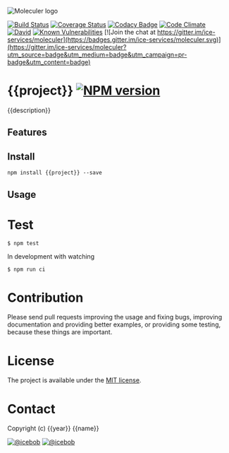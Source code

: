 ![Moleculer logo](http://moleculer.services/images/banner.png)

[![Build Status](https://travis-ci.org/{{username}}/{{project}}.svg?branch=master)](https://travis-ci.org/{{username}}/{{project}})
[![Coverage Status](https://coveralls.io/repos/github/{{username}}/{{project}}/badge.svg?branch=master)](https://coveralls.io/github/{{username}}/{{project}}?branch=master)
[![Codacy Badge](https://api.codacy.com/project/badge/Grade/<----hash----->)](https://www.codacy.com/app/mereg-norbert/moleculer-web?utm_source=github.com&amp;utm_medium=referral&amp;utm_content={{username}}/{{project}}&amp;utm_campaign=Badge_Grade)
[![Code Climate](https://codeclimate.com/github/{{username}}/{{project}}/badges/gpa.svg)](https://codeclimate.com/github/{{username}}/{{project}})
[![David](https://img.shields.io/david/{{username}}/{{project}}.svg)](https://david-dm.org/{{username}}/{{project}})
[![Known Vulnerabilities](https://snyk.io/test/github/{{username}}/{{project}}/badge.svg)](https://snyk.io/test/github/{{username}}/{{project}})
[![Join the chat at https://gitter.im/ice-services/moleculer](https://badges.gitter.im/ice-services/moleculer.svg)](https://gitter.im/ice-services/moleculer?utm_source=badge&utm_medium=badge&utm_campaign=pr-badge&utm_content=badge)

# {{project}} [![NPM version](https://img.shields.io/npm/v/{{project}}.svg)](https://www.npmjs.com/package/{{project}})

{{description}}

## Features

## Install
```
npm install {{project}} --save
```

## Usage


# Test
```
$ npm test
```

In development with watching

```
$ npm run ci
```

# Contribution
Please send pull requests improving the usage and fixing bugs, improving documentation and providing better examples, or providing some testing, because these things are important.

# License
The project is available under the [MIT license](https://tldrlegal.com/license/mit-license).

# Contact
Copyright (c) {{year}} {{name}}

[![@icebob](https://img.shields.io/badge/github-ice--services-green.svg)](https://github.com/ice-services) [![@icebob](https://img.shields.io/badge/twitter-Icebobcsi-blue.svg)](https://twitter.com/Icebobcsi)